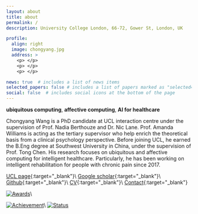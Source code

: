 ```yaml
---
layout: about
title: about
permalink: /
description: University College London, 66-72, Gower St, London, UK

profile:
  align: right
  image: chongyang.jpg 
  address: >
    <p> </p>
    <p> </p>
    <p> </p>

news: true  # includes a list of news items
selected_papers: false # includes a list of papers marked as "selected={true}"
social: false  # includes social icons at the bottom of the page
---
```

**ubiquitous computing**, **affective computing**, **AI for healthcare** 

Chongyang Wang is a PhD candidate at UCL interaction centre under the supervision of Prof. Nadia Berthouze and Dr. Nic Lane. Prof. Amanda Williams is acting as the tertiary supervisor who help enrich the theoretical basis from a clinical psychology perspective. Before joining UCL, he earned the B.Eng degree at Southwest University in China, under the supervision of Prof. Tong Chen. His research focuses on ubiquitous and affective computing for intelligent healthcare. Particularly, he has been working on intelligent rehabilitation for people with chronic pain since 2017.

<!-- He was awarded two prestigious scholarships from UCL to carry out his PhD studies on the topic of developing new body sensing technology to support chronic pain physical rehabilitation. -->

[UCL page](https://uclic.ucl.ac.uk/people/chongyang-wang){:target="\_blank"}\\
[Google scholar](https://scholar.google.com/citations?user=H7VBxLgAAAAJ&hl=en){:target="\_blank"}\\
[Github](https://github.com/Mvrjustid){:target="\_blank"}\\
[CV](/assets/pdf/CV_ChongyangWang.pdf){:target="\_blank"}\\
[Contact](mailto:chongyang.wang.17@ucl.ac.uk){:target="\_blank"}

[![Awards](https://img.shields.io/badge/Awards-UCL%20ORS--GRS-blueviolet?style=flat-square&logo=Unacademy)](https://www.ucl.ac.uk/economics/study/postgraduate/funding/funding/ucl-research-scholarships-grs-and-ors)\\
<!-- [![Citation](https://img.shields.io/badge/Google%20scholar%20citation-%3E250-4682B4?style=flat-square&logo=Google-Scholar)](https://scholar.google.com/citations?user=H7VBxLgAAAAJ&hl=en) -->
[![Achievement](https://img.shields.io/badge/Milestone-1st%20IMWUT-FF8C00?style=flat-square&logo=Google-Keep)](https://github.com/Mvrjustid/IMWUT-Hierarchical-HAR-PBD)\\
[![Status](https://img.shields.io/badge/Status-Awaiting%20Viva-1E90FF?style=flat-square&logo=Clockify)](https://www.ucl.ac.uk/students/exams-and-assessments/research-assessments/format-bind-and-submit-your-thesis-general-guidance)

